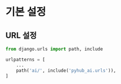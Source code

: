 # 기본 설정

## URL 설정
```python
from django.urls import path, include

urlpatterns = [
    ...
    path('ai/', include('pyhub_ai.urls')),
]
``` 